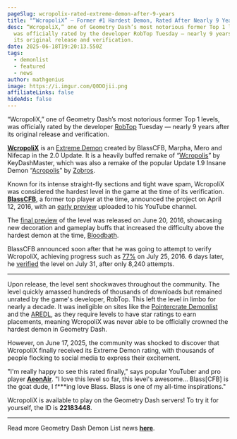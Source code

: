 ```yaml
---
pageSlug: wcropolix-rated-extreme-demon-after-9-years
title: "“WcropoliX” — Former #1 Hardest Demon, Rated After Nearly 9 Years"
desc: “WcropoliX,” one of Geometry Dash’s most notorious former Top 1 levels,
  was officially rated by the developer RobTop Tuesday — nearly 9 years after
  its original release and verification.
date: 2025-06-18T19:20:13.550Z
tags:
  - demonlist
  - featured
  - news
author: mathgenius
image: https://i.imgur.com/Q0DOjii.png
affiliateLinks: false
hideAds: false
---
```

“WcropoliX,” one of Geometry Dash’s most notorious former Top 1 levels, was officially rated by the developer [RobTop](https://www.dashword.net/posts/robtop-face-reveal-all-known-pictures-of-robtop-games/) Tuesday — nearly 9 years after its original release and verification.

**[WcropoliX](https://www.youtube.com/watch?v=MKzbJ0WC8I8&pp=ygUJd2Nyb3BvbGl4)** is an [Extreme Demon](https://www.dashword.net/posts/amethyst-new-hardest-level-in-geometry-dash/) created by BlassCFB, Marpha, Mero and Nifecap in the 2.0 Update. It is a heavily buffed remake of “[Wcropolis](https://www.youtube.com/watch?v=EGmk-h6AomY&pp=ygUJd2Nyb3BvbGlz)” by KeyDashMaster, which was also a remake of the popular Update 1.9 Insane Demon “[Acropolis](https://www.youtube.com/watch?v=SSAfuCZ2cks&pp=ygUMYWNyb3BvbGlzIGdk0gcJCd4JAYcqIYzv)” by [Zobros](https://www.youtube.com/@GeometryDashZobros).

Known for its intense straight-fly sections and tight wave spam, WcropoliX was considered the hardest level in the game at the time of its verification. **[BlassCFB](https://www.youtube.com/@BlassCFB)**, a former top player at the time, announced the project on April 12, 2016, with an [early preview](https://www.youtube.com/watch?v=Anax7mAaom0) uploaded to his YouTube channel.

The [final preview](https://www.youtube.com/watch?v=GPglgejE5Zw) of the level was released on June 20, 2016, showcasing new decoration and gameplay buffs that increased the difficulty above the hardest demon at the time, [Bloodbath](https://www.dashword.net/posts/geometry-dash-level-bloodbath-reaches-50-million-downloads/).

BlassCFB announced soon after that he was going to attempt to verify WcropoliX, achieving progress such as [77%](https://www.youtube.com/watch?v=vTt0KIaPzWg) on July 25, 2016. 6 days later, he [verified](https://www.youtube.com/watch?v=pQ2PsY1BymE) the level on July 31, after only 8,240 attempts.

<hr>

Upon release, the level sent shockwaves throughout the community. The level quickly amassed hundreds of thousands of downloads but remained unrated by the game's developer, RobTop. This left the level in limbo for nearly a decade. It was ineligible on sites like the [Pointercrate Demonlist](https://pointercrate.com/demonlist/) and the [AREDL](https://aredl.net/), as they require levels to have star ratings to earn placements, meaning WcropoliX was never able to be officially crowned the hardest demon in Geometry Dash.

However, on June 17, 2025, the community was shocked to discover that WcropoliX finally received its Extreme Demon rating, with thousands of people flocking to social media to express their excitement.

"I'm really happy to see this rated finally," says popular YouTuber and pro player **[AeonAir](https://www.youtube.com/@AeonAir)**. "I love this level so far, this level's awesome... Blass\[CFB] is the goat dude, I f\*\**ing love Blass. Blass is one of my all-time inspirations."

WcropoliX is available to play on the Geometry Dash servers! To try it for yourself, the ID is **22183448**.

<hr>

Read more Geometry Dash Demon List news **[here](https://www.dashword.net/categories/demonlist/)**.